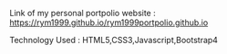 Link of my personal portpolio website : 
https://rym1999.github.io/rym1999portpolio.github.io

Technology Used : HTML5,CSS3,Javascript,Bootstrap4

